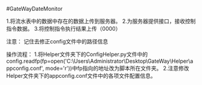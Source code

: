 #GateWayDateMonitor

1.将流水表中的数据中存在的数据上传到服务器。
2.为服务器提供接口，接收控制指令数据。
3.将控制指令执行结果上传（0000）

注意：
记住去修正config文件中的路径信息


操作流程：
1.将Helper文件夹下的ConfigHelper.py文件中的config.readfp(fp=open('C:\\Users\\Administrator\\Desktop\\GateWay\\Helper\\appconfig.conf', mode='r'))中fp指向的地址改为脚本所在文件夹。
2.注意修改Helper文件夹下的appconfig.conf文件中的各项文件配置信息。